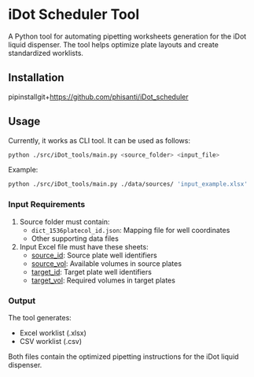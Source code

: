 #  

# iDot Scheduler Tool

A Python tool for automating pipetting worksheets generation for the iDot liquid dispenser. The tool helps optimize plate layouts and create standardized worklists.

## Installation

pipinstallgit+https://github.com/phisanti/iDot_scheduler

## Usage

Currently, it works as CLI tool. It can be used as follows:

```bash
python ./src/iDot_tools/main.py <source_folder> <input_file>
```

Example:

```bash
python ./src/iDot_tools/main.py ./data/sources/ 'input_example.xlsx'
```

### Input Requirements

1. Source folder must contain:
   * `dict_1536platecol_id.json`: Mapping file for well coordinates
   * Other supporting data files
2. Input Excel file must have these sheets:
   * [source_id](vscode-file://vscode-app/Applications/Visual%20Studio%20Code.app/Contents/Resources/app/out/vs/code/electron-sandbox/workbench/workbench.html): Source plate well identifiers
   * [source_vol](vscode-file://vscode-app/Applications/Visual%20Studio%20Code.app/Contents/Resources/app/out/vs/code/electron-sandbox/workbench/workbench.html): Available volumes in source plates
   * [target_id](vscode-file://vscode-app/Applications/Visual%20Studio%20Code.app/Contents/Resources/app/out/vs/code/electron-sandbox/workbench/workbench.html): Target plate well identifiers
   * [target_vol](vscode-file://vscode-app/Applications/Visual%20Studio%20Code.app/Contents/Resources/app/out/vs/code/electron-sandbox/workbench/workbench.html): Required volumes in target plates

### Output

The tool generates:

* Excel worklist (.xlsx)
* CSV worklist (.csv)

Both files contain the optimized pipetting instructions for the iDot liquid dispenser.
